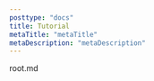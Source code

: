 ```yaml
---
posttype: "docs"
title: Tutorial
metaTitle: "metaTitle"
metaDescription: "metaDescription"
---
```


root.md


